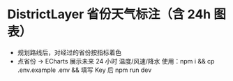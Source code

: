 # DistrictLayer 省份天气标注（含 24h 图表）
- 规划路线后，对经过的省份按指标着色
- 点省份 → ECharts 展示未来 24 小时 温度/风速/降水
使用：npm i && cp .env.example .env && 填写 Key 后 npm run dev